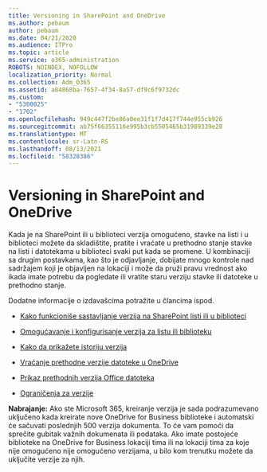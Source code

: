 ```yaml
---
title: Versioning in SharePoint and OneDrive
ms.author: pebaum
author: pebaum
ms.date: 04/21/2020
ms.audience: ITPro
ms.topic: article
ms.service: o365-administration
ROBOTS: NOINDEX, NOFOLLOW
localization_priority: Normal
ms.collection: Adm_O365
ms.assetid: a84868ba-7657-4f34-8a57-df9c6f9732dc
ms.custom:
- "5300025"
- "1702"
ms.openlocfilehash: 949c447f2be86a0ee31f1f7d417f744e955cb926
ms.sourcegitcommit: ab75f66355116e995b3cb5505465b31989339e28
ms.translationtype: MT
ms.contentlocale: sr-Latn-RS
ms.lasthandoff: 08/13/2021
ms.locfileid: "58328386"
---
```

# <a name="versioning-in-sharepoint-and-onedrive"></a>Versioning in SharePoint and OneDrive 


Kada je na SharePoint ili u biblioteci verzija omogućeno, stavke na listi i u biblioteci možete da skladištite, pratite i vraćate u prethodno stanje stavke na listi i datotekama u biblioteci svaki put kada se promene. U kombinaciji sa drugim postavkama, kao što je odjavljanje, dobijate mnogo kontrole nad sadržajem koji je objavljen na lokaciji i može da pruži pravu vrednost ako ikada imate potrebu da pogledate ili vratite staru verziju stavke ili datoteke u prethodno stanje.

Dodatne informacije o izdavašcima potražite u člancima ispod.

- [Kako funkcioniše sastavljanje verzija na SharePoint listi ili u biblioteci](https://support.office.com/article/how-does-versioning-work-in-a-sharepoint-list-or-library-0f6cd105-974f-44a4-aadb-43ac5bdfd247)

- [Omogućavanje i konfigurisanje verzija za listu ili biblioteku](https://support.office.com/article/enable-and-configure-versioning-for-a-list-or-library-1555d642-23ee-446a-990a-bcab618c7a37?ocmsassetID=HA102772148&amp;CTT=3&amp;CorrelationId=52441bb1-a619-4375-89d5-19d28769890f)

- [Kako da prikažete istoriju verzija](https://support.office.com/article/View-the-version-history-of-an-item-or-file-in-a-list-or-library-53262060-5092-424D-A50B-C798B0EC32B1)

- [Vraćanje prethodne verzije datoteke u OneDrive](https://support.office.com/article/restore-a-previous-version-of-a-file-in-onedrive-159cad6d-d76e-4981-88ef-de6e96c93893)

- [Prikaz prethodnih verzija Office datoteka](https://support.office.com/article/view-previous-versions-of-office-files-5c1e076f-a9c9-41b8-8ace-f77b9642e2c2)

- [Ograničenja za verzije](https://docs.microsoft.com/office365/servicedescriptions/sharepoint-online-service-description/sharepoint-online-limits)

**Nabrajanje:** Ako ste Microsoft 365, kreiranje verzija je sada podrazumevano uključeno kada kreirate nove OneDrive for Business biblioteke i automatski će sačuvati poslednjih 500 verzija dokumenta. To će vam pomoći da sprečite gubitak važnih dokumenata ili podataka. Ako imate postojeće biblioteke na OneDrive for Business lokaciji tima ili na lokaciji tima za koje nije omogućeno nije omogućeno verzijama, u bilo kom trenutku možete da uključite verzije za njih.


